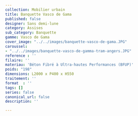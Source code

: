 ```yaml
---
collection: Mobilier urbain
title: Banquette Vasco de Gama
published: false
designer: Sans demi-lune
category: Assises
sub_category: Banquette
gamme: Vasco de Gama
cover_image: "../../images/banquette-vasco-de-gama.JPG"
caroussel:
- "../../images/banquette-vasco-de-gamma-tram-angers.JPG"
reference : ''
filaire: ''
materiau: 'Béton Fibré à Ultra-hautes Performances (BFUP)'
poids: "198"
dimensions: L2000 x P400 x H550
traitement: ''
format  : ''
tags: []
series: false
canonical_url: false
description: ''

---
```

